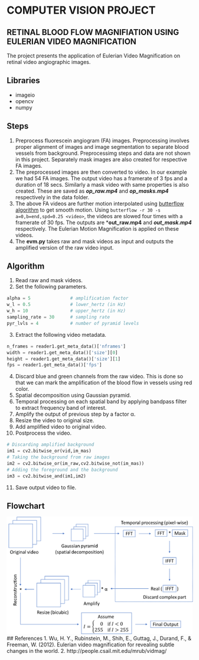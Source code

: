 # COMPUTER VISION PROJECT
## RETINAL BLOOD FLOW MAGNIFIATION USING EULERIAN VIDEO MAGNIFICATION
The project presents the application of Eulerian Video Magnification on retinal video angiographic images.
## Libraries
- imageio
- opencv
- numpy
## Steps
1. Preprocess fluorescein angiogram (FA) images. Preprocessing involves proper alignment of images and image segmentation to separate blood vessels from background. Preprocessimg steps and data are not shown in this project. Separately mask images are also created for respective FA images.
2. The preprocessed images are then converted to video. In our example we had 54 FA images. The output video has a framerate of 3 fps and a duration of 18 secs. Similarly a mask video with same properties is also created. These are saved as ***op_raw.mp4*** and ***op_masks.mp4*** respectively in the data folder.
3. The above FA videos are further motion interpolated using [butterflow algorithm](https://github.com/dthpham/butterflow) to get smooth motion. Using ```butterflow -r 30 -s a=0,b=end,spd=0.25 <video>```, the videos are slowed four times with a framerate of 30 fps. The outputs are ***out_raw.mp4** and ***out_mask.mp4*** respectively. The Eulerian Motion Magnification is applied on these videos.
4. The **evm.py** takes raw and mask videos as input and outputs the amplified version of the raw video input.
## Algorithm
1. Read raw and mask videos.
2. Set the following parameters.
```python
alpha = 5               # amplification factor
w_l = 0.5               # lower_hertz (in Hz)
w_h = 10                # upper_hertz (in Hz)
sampling_rate = 30      # sampling rate
pyr_lvls = 4            # number of pyramid levels
```
3. Extract the following video metadata.
```python
n_frames = reader1.get_meta_data()['nframes']
width = reader1.get_meta_data()['size'][0]
height = reader1.get_meta_data()['size'][1]
fps = reader1.get_meta_data()['fps']
```
4. Discard blue and green channels from the raw video. This is done so that we can mark the amplification of the blood flow in vessels using red color.
5. Spatial decomposition using Gaussian pyramid.
6. Temporal processing on each spatial band by applying bandpass filter to extract frequency band of interest.
7. Amplify the output of previous step by a factor α.
8. Resize the video to original size.
9. Add amplified video to original video.
10. Postprocess the video.
```python
# Discarding amplified background
im1 = cv2.bitwise_or(vid,im_mas) 
# Taking the background from raw images
im2 = cv2.bitwise_or(im_raw,cv2.bitwise_not(im_mas))
# Adding the foreground and the background
im3 = cv2.bitwise_and(im1,im2)
```
11. Save output video to file.
## Flowchart
<img src="misc/flow1.png">
## References
1. Wu, H. Y., Rubinstein, M., Shih, E., Guttag, J., Durand, F., & Freeman, W. (2012). Eulerian video magnification for revealing subtle changes in the world.
2. http://people.csail.mit.edu/mrub/vidmag/
